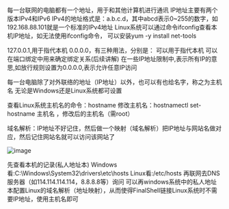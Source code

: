 每一台联网的电脑都有一个地址，用于和其他计算机进行通讯
IP地址主要有两个版本IPv4和IPv6
IPv4的地址格式是：a.b.c.d，其中abcd表示0~255的数字，如192.168.88.101就是一个标准的IPv4地址
Linux系统可以通过命令ifconfig查看本机IP地址，如无法使用ifconfig命令，
可以安装yum -y install net-tools

127.0.0.1,用于指代本机
0.0.0.0，有三种用法，分别是：
可以用于指代本机
可以在端口绑定中用来确定绑定关系(后续讲解)
在一些IP地址限制中,表示所有IP的意思,如放行规则设置为0.0.0.0,表示允许任意IP访问

每一台电脑除了对外联络的地址（IP地址）以外，也可以有也给名字，称之为主机名
无论是Windows还是Linux系统都可设置

查看Linux系统主机名的命令：hostname
修改主机名：hostnamectl set-hostname 主机名 ，修改后的主机名（需root）

域名解析：IP地址不好记住，然后做一个映射（域名解析）把IP地址与网站名做对应，然后记住网站名就可以访问该网站了

![image](https://github.com/whitemousetl/whitemousetl.github.io/assets/67313669/88be0dfe-3322-41b5-96a7-ed61fc54b043)

先查看本机的记录(私人地址本)
Windows看:C:\Windows\System32\drivers\etc\hosts
Linux看:/etc/hosts
再联网去DNS服务器（如114.114.114.114，8.8.8.8等）询问
可以再windows系统中的私人地址本配置Linux的域名解析（地址映射），从而使得FinalShell链接Linux系统时不需要IP地址，使用主机名即可